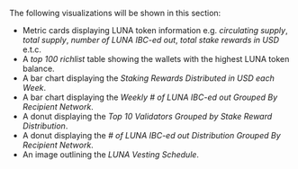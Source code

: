 ﻿The following visualizations will be shown in this section:

- Metric cards displaying LUNA token information e.g. _circulating supply_,  _total supply_,  _number of LUNA IBC-ed out_, _total stake rewards in USD_ e.t.c.
- A _top 100 richlist_ table showing the wallets with the highest LUNA token balance.
- A bar chart displaying the _Staking Rewards Distributed in USD each Week_.
- A bar chart displaying the _Weekly # of LUNA IBC-ed out Grouped By Recipient Network_.
- A donut displaying the _Top 10 Validators Grouped by Stake Reward Distribution_.
- A donut displaying the _# of LUNA IBC-ed out Distribution Grouped By Recipient Network_.
- An image outlining the _LUNA Vesting Schedule_.



